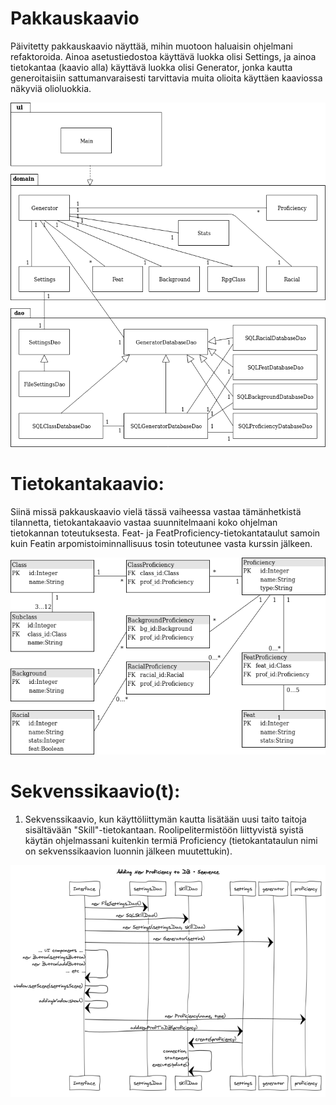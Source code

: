 # Pakkauskaavio

Päivitetty pakkauskaavio näyttää, mihin muotoon haluaisin ohjelmani refaktoroida. Ainoa asetustiedostoa käyttävä luokka olisi Settings, ja ainoa tietokantaa (kaavio alla) käyttävä luokka olisi Generator, jonka kautta generoitaisiin sattumanvaraisesti tarvittavia muita olioita käyttäen kaaviossa näkyviä olioluokkia.

<img src="https://raw.githubusercontent.com/Fumblessi/ot-harjoitustyo/master/dokumentointi/pakkauskaavio.png" width="600">

# Tietokantakaavio:

Siinä missä pakkauskaavio vielä tässä vaiheessa vastaa tämänhetkistä tilannetta, tietokantakaavio vastaa suunnitelmaani koko
ohjelman tietokannan toteutuksesta. Feat- ja FeatProficiency-tietokantataulut samoin kuin Featin arpomistoiminnallisuus tosin toteutunee
vasta kurssin jälkeen.

<img src="https://raw.githubusercontent.com/Fumblessi/ot-harjoitustyo/master/dokumentointi/tietokantakaavio.png" width="600">

# Sekvenssikaavio(t):

1. Sekvenssikaavio, kun käyttöliittymän kautta lisätään uusi taito taitoja sisältävään "Skill"-tietokantaan. Roolipelitermistöön liittyvistä syistä käytän ohjelmassani kuitenkin termiä Proficiency (tietokantataulun nimi on sekvenssikaavion luonnin jälkeen muutettukin).

<img src="https://raw.githubusercontent.com/Fumblessi/ot-harjoitustyo/master/dokumentointi/ProficiencynLisaaminenSekvenssi.png" width="600">
